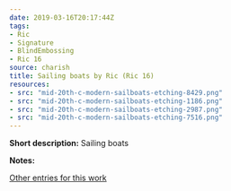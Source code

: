 ```yaml
---
date: 2019-03-16T20:17:44Z
tags:
- Ric
- Signature
- BlindEmbossing
- Ric 16
source: charish
title: Sailing boats by Ric (Ric 16)
resources:
- src: "mid-20th-c-modern-sailboats-etching-8429.png"
- src: "mid-20th-c-modern-sailboats-etching-1186.png"
- src: "mid-20th-c-modern-sailboats-etching-2987.png"
- src: "mid-20th-c-modern-sailboats-etching-7516.png"
---
```


**Short description:** Sailing boats

**Notes:**

[Other entries for this work](/tags/Ric-16)
